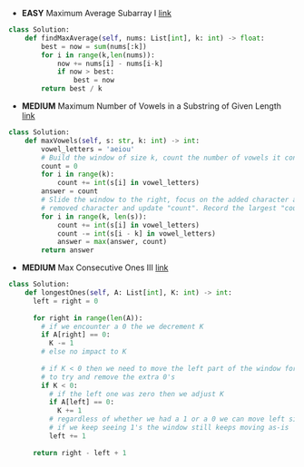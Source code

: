 - __EASY__ Maximum Average Subarray I [link](https://leetcode.com/problems/maximum-average-subarray-i/?envType=study-plan-v2&envId=leetcode-75)
```python
class Solution:
    def findMaxAverage(self, nums: List[int], k: int) -> float:
        best = now = sum(nums[:k])
        for i in range(k,len(nums)):
            now += nums[i] - nums[i-k]
            if now > best:
                best = now
        return best / k
```

- __MEDIUM__ Maximum Number of Vowels in a Substring of Given Length [link](https://leetcode.com/problems/maximum-number-of-vowels-in-a-substring-of-given-length/?envType=study-plan-v2&envId=leetcode-75)
```python
class Solution:
    def maxVowels(self, s: str, k: int) -> int:
        vowel_letters = 'aeiou'
        # Build the window of size k, count the number of vowels it contains.
        count = 0
        for i in range(k):
            count += int(s[i] in vowel_letters)
        answer = count
        # Slide the window to the right, focus on the added character and the
        # removed character and update "count". Record the largest "count".
        for i in range(k, len(s)):
            count += int(s[i] in vowel_letters)
            count -= int(s[i - k] in vowel_letters)
            answer = max(answer, count)
        return answer
```

- __MEDIUM__ Max Consecutive Ones III [link](https://leetcode.com/problems/max-consecutive-ones-iii/?envType=study-plan-v2&envId=leetcode-75)
```python
class Solution:
    def longestOnes(self, A: List[int], K: int) -> int:
      left = right = 0
      
      for right in range(len(A)):
        # if we encounter a 0 the we decrement K
        if A[right] == 0:
          K -= 1
        # else no impact to K
        
        # if K < 0 then we need to move the left part of the window forward
        # to try and remove the extra 0's
        if K < 0:
          # if the left one was zero then we adjust K
          if A[left] == 0:
            K += 1
          # regardless of whether we had a 1 or a 0 we can move left side by 1
          # if we keep seeing 1's the window still keeps moving as-is
          left += 1
      
      return right - left + 1
```

